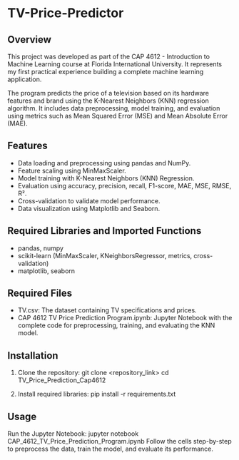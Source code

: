 # TV-Price-Predictor

## Overview
This project was developed as part of the CAP 4612 - Introduction to Machine Learning course at Florida International University. It represents my first practical experience building a complete machine learning application.

The program predicts the price of a television based on its hardware features and brand using the K-Nearest Neighbors (KNN) regression algorithm. It includes data preprocessing, model training, and evaluation using metrics such as Mean Squared Error (MSE) and Mean Absolute Error (MAE).

## Features
- Data loading and preprocessing using pandas and NumPy.
- Feature scaling using MinMaxScaler.
- Model training with K-Nearest Neighbors (KNN) Regression.
- Evaluation using accuracy, precision, recall, F1-score, MAE, MSE, RMSE, R².
- Cross-validation to validate model performance.
- Data visualization using Matplotlib and Seaborn.


## Required Libraries and Imported Functions
- pandas, numpy
- scikit-learn (MinMaxScaler, KNeighborsRegressor, metrics, cross-validation)
- matplotlib, seaborn

## Required Files
- TV.csv: The dataset containing TV specifications and prices.
- CAP 4612 TV Price Prediction Program.ipynb: Jupyter Notebook with the complete code for preprocessing, training, and evaluating the KNN model.

## Installation
1. Clone the repository:
   git clone <repository_link>
   cd TV_Price_Prediction_Cap4612

2. Install required libraries:
  pip install -r requirements.txt

## Usage
Run the Jupyter Notebook:
   jupyter notebook CAP_4612_TV_Price_Prediction_Program.ipynb
Follow the cells step-by-step to preprocess the data, train the model, and evaluate its performance.
